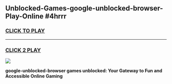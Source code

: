 
## Unblocked-Games-google-unblocked-browser-Play-Online #4hrrr
<h3>
<a href="https://news.freeplayer.one?title=google-unblocked-browser&ref=3">CLICK TO PLAY</a></h3>
<hr>

<h3>
<a href="https://news.freeplayer.one?title=google-unblocked-browser&ref=3">CLICK 2 PLAY</a>
  
</h3>

<a href="https://news.freeplayer.one?title=google-unblocked-browser&ref=3"><img src="https://clearcache.store/games.png"></a>


**google-unblocked-browser games unblocked: Your Gateway to Fun and Accessible Online Gaming**
